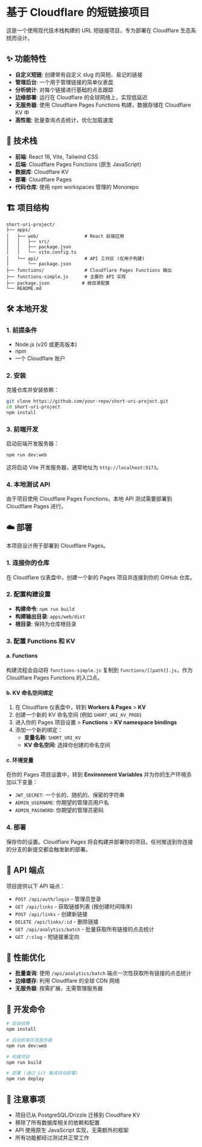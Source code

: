 # 基于 Cloudflare 的短链接项目

这是一个使用现代技术栈构建的 URL 短链接项目，专为部署在 Cloudflare 生态系统而设计。

## ✨ 功能特性

- **自定义短链**: 创建带有自定义 slug 的简短、易记的链接
- **管理后台**: 一个用于管理链接的简单仪表盘
- **分析统计**: 对每个链接进行基础的点击跟踪
- **边缘部署**: 运行在 Cloudflare 的全球网络上，实现低延迟
- **无服务器**: 使用 Cloudflare Pages Functions 构建，数据存储在 Cloudflare KV 中
- **高性能**: 批量查询点击统计，优化加载速度

## 🚀 技术栈

- **前端**: React 18, Vite, Tailwind CSS
- **后端**: Cloudflare Pages Functions (原生 JavaScript)
- **数据库**: Cloudflare KV
- **部署**: Cloudflare Pages
- **代码仓库**: 使用 npm workspaces 管理的 Monorepo

## 🏗️ 项目结构

```
short-uri-project/
├── apps/
│   ├── web/                 # React 前端应用
│   │   ├── src/
│   │   ├── package.json
│   │   └── vite.config.ts
│   └── api/                 # API 工作区 (仅用于构建)
│       └── package.json
├── functions/               # Cloudflare Pages Functions 输出
├── functions-simple.js      # 主要的 API 实现
├── package.json            # 根目录配置
└── README.md
```

## 🛠️ 本地开发

### 1. 前提条件

- Node.js (v20 或更高版本)
- npm
- 一个 Cloudflare 账户

### 2. 安装

克隆仓库并安装依赖：

```bash
git clone https://github.com/your-repo/short-uri-project.git
cd short-uri-project
npm install
```

### 3. 前端开发

启动前端开发服务器：

```bash
npm run dev:web
```

这将启动 Vite 开发服务器，通常地址为 `http://localhost:5173`。

### 4. 本地测试 API

由于项目使用 Cloudflare Pages Functions，本地 API 测试需要部署到 Cloudflare Pages 进行。

## ☁️ 部署

本项目设计用于部署到 Cloudflare Pages。

### 1. 连接你的仓库

在 Cloudflare 仪表盘中，创建一个新的 Pages 项目并连接到你的 GitHub 仓库。

### 2. 配置构建设置

- **构建命令**: `npm run build`
- **构建输出目录**: `apps/web/dist`
- **根目录**: 保持为仓库根目录

### 3. 配置 Functions 和 KV

#### a. Functions

构建流程会自动将 `functions-simple.js` 复制到 `functions/[[path]].js`，作为 Cloudflare Pages Functions 的入口点。

#### b. KV 命名空间绑定

1. 在 Cloudflare 仪表盘中，转到 **Workers & Pages** > **KV**
2. 创建一个新的 KV 命名空间 (例如 `SHORT_URI_KV_PROD`)
3. 进入你的 Pages 项目设置 > **Functions** > **KV namespace bindings**
4. 添加一个新的绑定：
   - **变量名称**: `SHORT_URI_KV`
   - **KV 命名空间**: 选择你创建的命名空间

#### c. 环境变量

在你的 Pages 项目设置中，转到 **Environment Variables** 并为你的生产环境添加以下变量：

- `JWT_SECRET`: 一个长的、随机的、保密的字符串
- `ADMIN_USERNAME`: 你期望的管理员用户名
- `ADMIN_PASSWORD`: 你期望的管理员密码

### 4. 部署

保存你的设置。Cloudflare Pages 将会构建并部署你的项目。任何推送到你连接的分支的新提交都会触发新的部署。

## 📡 API 端点

项目提供以下 API 端点：

- `POST /api/auth/login` - 管理员登录
- `GET /api/links` - 获取链接列表 (按创建时间降序)
- `POST /api/links` - 创建新链接
- `DELETE /api/links/:id` - 删除链接
- `GET /api/analytics/batch` - 批量获取所有链接的点击统计
- `GET /:slug` - 短链接重定向

## 🎯 性能优化

- **批量查询**: 使用 `/api/analytics/batch` 端点一次性获取所有链接的点击统计
- **边缘缓存**: 利用 Cloudflare 的全球 CDN 网络
- **无服务器**: 按需扩展，无需管理服务器

## 🔧 开发命令

```bash
# 安装依赖
npm install

# 启动前端开发服务器
npm run dev:web

# 构建项目
npm run build

# 部署 (通过 Git 集成自动部署)
npm run deploy
```

## 📝 注意事项

- 项目已从 PostgreSQL/Drizzle 迁移到 Cloudflare KV
- 移除了所有数据库相关的依赖和配置
- API 使用原生 JavaScript 实现，无需额外的框架
- 所有功能都经过测试并正常工作
